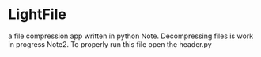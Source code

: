 # LightFile
a file compression app written in python
Note. Decompressing files is work in progress 
Note2. To properly run this file open the header.py 
